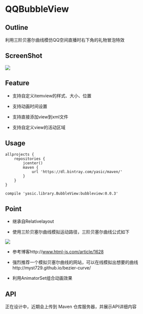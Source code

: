 # QQBubbleView

## Outline

利用三阶贝塞尔曲线模仿QQ空间直播时右下角的礼物冒泡特效

## ScreenShot

![](http://diycode.b0.upaiyun.com/photo/2016/55b80c4c270e41e429c468973f215cc7.gif)

## Feature

* 支持自定义itemview的样式、大小、位置

* 支持动画时间设置

* 支持直接添加view到xml文件

* 支持自定义view的活动区域

## Usage

```
allprojects {
    repositories {
        jcenter()
        maven {
            url 'https://dl.bintray.com/yasic/maven/'
        }
    }
}

compile 'yasic.library.BubbleView:bubbleview:0.0.3'
```



## Point

* 继承自Relativelayout

* 使用三阶贝塞尔曲线模拟运动路径，三阶贝塞尔曲线公式如下


![](http://img.my.csdn.net/uploads/201008/28/0_1282984326C3m1.gif)

* 参考博客http://www.html-js.com/article/1628

* 强烈推荐一个模拟贝塞尔曲线的网站，可以在线模拟出想要的曲线http://myst729.github.io/bezier-curve/

* 利用AnimatorSet组合动画效果

## API
正在设计中，近期会上传到 Maven 仓库服务器，并展示API详细内容
